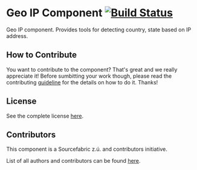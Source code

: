 Geo IP Component [![Build Status](https://travis-ci.org/SuperdeskWebPublisher/seo.svg?branch=master)](https://travis-ci.org/SuperdeskWebPublisher/seo)
================

Geo IP component. Provides tools for detecting country, state based on IP address.

How to Contribute
-------------

You want to contribute to the component? That's great and we really appreciate it! Before sumbitting your work though, please read the contributing [guideline](http://superdesk-publisher.readthedocs.org/en/latest/contributing/index.html) for the details on how to do it. Thanks!

License
-----------

See the complete license [here](LICENSE.md).

Contributors
-------

This component is a Sourcefabric z.ú. and contributors initiative.

List of all authors and contributors can be found [here](AUTHORS.md).
